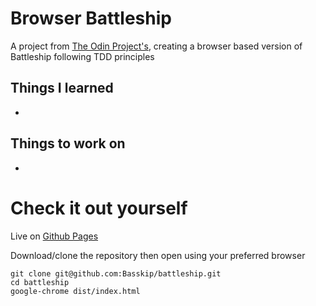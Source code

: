 # Browser Battleship

A project from [The Odin Project's](https://www.theodinproject.com/courses/javascript/lessons/battleship), creating a browser based version of Battleship following TDD principles

## Things I learned
* 

## Things to work on
* 

# Check it out yourself

Live on [Github Pages](http://basskip.com/battleship)

Download/clone the repository then open using your preferred browser

```
git clone git@github.com:Basskip/battleship.git
cd battleship
google-chrome dist/index.html
```